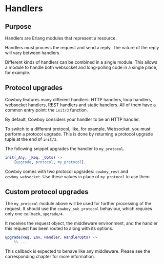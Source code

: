 Handlers
========

Purpose
-------

Handlers are Erlang modules that represent a resource.

Handlers must process the request and send a reply. The nature of the
reply will vary between handlers.

Different kinds of handlers can be combined in a single module. This
allows a module to handle both websocket and long-polling code in a
single place, for example.

Protocol upgrades
-----------------

Cowboy features many different handlers: HTTP handlers, loop handlers,
websocket handlers, REST handlers and static handlers. All of them
have a common entry point: the `init/3` function.

By default, Cowboy considers your handler to be an HTTP handler.

To switch to a different protocol, like, for example, Websocket,
you must perform a protocol upgrade. This is done by returning
a protocol upgrade tuple at the end of `init/3`.

The following snippet upgrades the handler to `my_protocol`.

``` erlang
init(_Any, _Req, _Opts) ->
    {upgrade, protocol, my_protocol}.
```

Cowboy comes with two protocol upgrades: `cowboy_rest` and
`cowboy_websocket`. Use these values in place of `my_protocol`
to use them.

Custom protocol upgrades
------------------------

The `my_protocol` module above will be used for further processing
of the request. It should use the `cowboy_sub_protocol` behaviour,
which requires only one callback, `upgrade/4`.

It receives the request object, the middleware environment, and
the handler this request has been routed to along with its options.

``` erlang
upgrade(Req, Env, Handler, HandlerOpts) ->
    %% ...
```

This callback is expected to behave like any middleware. Please
see the corresponding chapter for more information.
